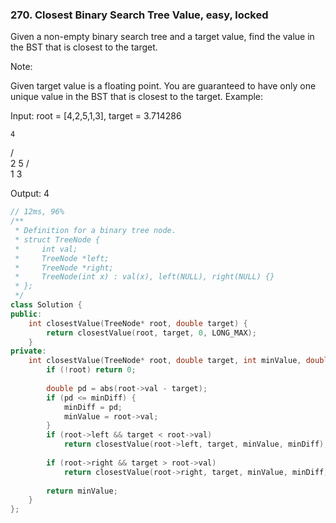 ### 270. Closest Binary Search Tree Value, easy, locked
Given a non-empty binary search tree and a target value, find the value in the BST that is closest to the target.

Note:

Given target value is a floating point.
You are guaranteed to have only one unique value in the BST that is closest to the target.
Example:

Input: root = [4,2,5,1,3], target = 3.714286

    4
   / \
  2   5
 / \
1   3

Output: 4
```c++
// 12ms, 96%
/**
 * Definition for a binary tree node.
 * struct TreeNode {
 *     int val;
 *     TreeNode *left;
 *     TreeNode *right;
 *     TreeNode(int x) : val(x), left(NULL), right(NULL) {}
 * };
 */
class Solution {
public:
    int closestValue(TreeNode* root, double target) {
        return closestValue(root, target, 0, LONG_MAX);
    }
private:
    int closestValue(TreeNode* root, double target, int minValue, double minDiff) {
        if (!root) return 0;
        
        double pd = abs(root->val - target);
        if (pd <= minDiff) {
            minDiff = pd;
            minValue = root->val;
        }
        if (root->left && target < root->val)
            return closestValue(root->left, target, minValue, minDiff);
        
        if (root->right && target > root->val)
            return closestValue(root->right, target, minValue, minDiff);
        
        return minValue;
    }
};
```